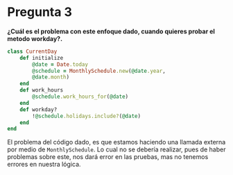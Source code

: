 # Pregunta 3

**¿Cuál es el problema con este enfoque dado, cuando quieres probar el metodo workday?.**

```rb
class CurrentDay
    def initialize
        @date = Date.today
        @schedule = MonthlySchedule.new(@date.year,
        @date.month)
    end
    def work_hours
        @schedule.work_hours_for(@date)
    end
    def workday?
        !@schedule.holidays.include?(@date)
    end
end
```

El problema del código dado, es que estamos haciendo una llamada externa por medio de `MonthlySchedule`. Lo cual no se debería realizar, pues de haber problemas sobre este, nos dará error en las pruebas, mas no tenemos errores en nuestra lógica.